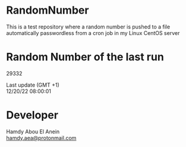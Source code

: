 # RandomNumber    
This is a test repository where a random number is pushed to a file automatically passwordless from a cron job in my Linux CentOS server    
# Random Number of the last run   
29332
      
Last update (GMT +1)    
12/20/22 08:00:01
# Developer    
Hamdy Abou El Anein   
hamdy.aea@protonmail.com
